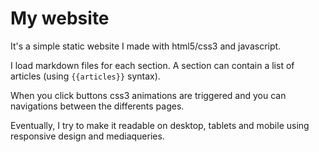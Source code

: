 My website
==========

It's a simple static website I made with html5/css3 and javascript.

I load markdown files for each section. A section can contain a list of articles (using `{{articles}}` syntax).

When you click buttons css3 animations are triggered and you can navigations between the differents pages.

Eventually, I try to make it readable on desktop, tablets and mobile using responsive design and mediaqueries.